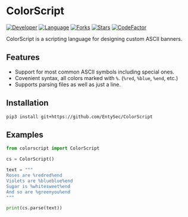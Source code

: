 # ColorScript

[![Developer](https://img.shields.io/badge/developer-EntySec-blue.svg)](https://entysec.com)
[![Language](https://img.shields.io/badge/language-Python-blue.svg)](https://github.com/EntySec/ColorScript)
[![Forks](https://img.shields.io/github/forks/EntySec/ColorScript?style=flat&color=green)](https://github.com/EntySec/ColorScript/forks)
[![Stars](https://img.shields.io/github/stars/EntySec/ColorScript?style=flat&color=yellow)](https://github.com/EntySec/ColorScript/stargazers)
[![CodeFactor](https://www.codefactor.io/repository/github/EntySec/ColorScript/badge)](https://www.codefactor.io/repository/github/EntySec/ColorScript)

ColorScript is a scripting language for designing custom ASCII banners.

## Features

* Support for most common ASCII symbols including special ones.
* Covenient syntax, all colors marked with `%`. (`%red`, `%blue`, `%end`, etc.)
* Supports parsing files as well as just a line.

## Installation

```shell
pip3 install git+https://github.com/EntySec/ColorScript
```

## Examples

```python
from colorscript import ColorScript

cs = ColorScript()

text = """
Roses are %redred%end
Violets are %blueblue%end
Sugar is %whitesweet%end
And so are %greenyou%end
"""

print(cs.parse(text))
```
